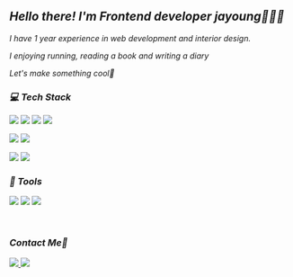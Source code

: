 
<h2 >  <i>Hello there! I'm Frontend developer jayoung👩🏻‍💻</i> </h2>
<p ><i>I have 1 year experience in web development and interior design.</i></p>
<p ><i>I enjoying running, reading a book and writing a diary </i></p>
<p ><i>Let's make something cool💙</i></p>
<h3 ><i> 💻 Tech Stack </i></h3>
<p>
  <img src="https://img.shields.io/badge/JavaScript-F7DF1E?style=flat-square&logo=JavaScript&logoColor=white" />
  <img  src="https://img.shields.io/badge/TypeScript-3178C6?style=flat-square&logo=TypeScript&logoColor=white"/>
  <img   src="https://img.shields.io/badge/React-61DAFB?style=flat-square&logo=React&logoColor=white"/>
    <img  src="https://img.shields.io/badge/Redux-764ABC?style=flat-square&logo=Redux&logoColor=white"/>
</p>
<p>
  <img  src="https://img.shields.io/badge/Html-E34F26?style=flat-square&logo=HTML5&logoColor=white"/>
  <img   src="https://img.shields.io/badge/CSS-1572B6?style=flat-square&logo=CSS3&logoColor=white"/><br/>
</p>
<p >
  <img  src="https://img.shields.io/badge/Java-db4838?style=flat-square&logo=Java&logoColor=white"/>
  <img  src="https://img.shields.io/badge/Spring-green?style=flat-square&logo=Spring&logoColor=white"/>
</p>
<h3 ><i> 🔨 Tools </i></h3>
<p>
  <img  src="https://img.shields.io/badge/Git-F05032?style=flat-square&logo=Git&logoColor=white"/>
  <img src="https://img.shields.io/badge/Firebase-FFCA28?style=flat-square&logo=Firebase&logoColor=white">
    <img src="https://img.shields.io/badge/Figma-F24E1E?style=flat-square&logo=Figma&logoColor=white">
 </p>
</br>

<h3><i>Contact Me📌</i></h3>
<p>
 
 
<a href="https://diary-of-lemon.tistory.com/">
   <img src="https://img.shields.io/badge/-Tistory-blue?style=flat-square&logo=white"/>
</a>
<a href="https://velog.io/@lemon-ginger">
  <img src="https://img.shields.io/badge/Velog-green?style=flat-square&logo=V&logoColor=white"/>
</a>
  
</p>
</br>


